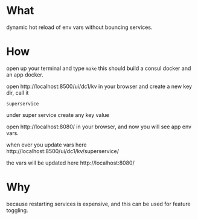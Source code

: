 # What
dynamic hot reload of env vars without bouncing services.

# How
open up your terminal and type `make`
this should build a consul docker and an app docker.

open http://localhost:8500/ui/dc1/kv in your browser
and create a new key dir, call it
```
superservice
```
under super service create any key value 

open http://localhost:8080/ in your browser, and now you will see app env vars.

when ever you update vars here
http://localhost:8500/ui/dc1/kv/superservice/

the vars will be updated here
http://localhost:8080/

# Why
because restarting services is expensive, and this can be used for feature toggling.

